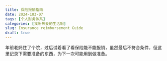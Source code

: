 ```yaml
---
title: 保险报销指南
date: 2024-103-07
tags: [个人财务体系]
categories: [我所热爱的生活啊]
slug: Insurance reimbursement Guide
draft: true
---
```


年前老妈住了个院，过后试着看了看保险能不能报销，虽然最后不符合条件，但这里记录下需要准备的东西，为下一次可能用到做准备。

<!--more-->





